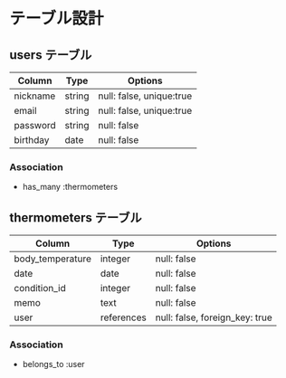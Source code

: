 # テーブル設計

## users テーブル

| Column      | Type   | Options                  |
| ----------- | ------ | ------------------------ |
| nickname    | string | null: false, unique:true |
| email       | string | null: false, unique:true |
| password    | string | null: false              |
| birthday    | date   | null: false              |

### Association

- has_many :thermometers

## thermometers テーブル

| Column          | Type       | Options                        |
| --------------- | ---------- | ------------------------------ |
| body_temperature| integer    | null: false                    |
| date            | date       | null: false                    |
| condition_id    | integer    | null: false                    |
| memo            | text       | null: false                    |
| user            | references | null: false, foreign_key: true |

### Association

- belongs_to :user